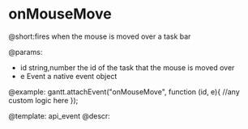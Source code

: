 onMouseMove
=============

@short:fires when the mouse is moved over a task bar



@params:
- id		string,number		the id of the task that the mouse is moved over
- e			Event				a native event object


@example:
gantt.attachEvent("onMouseMove", function (id, e){
    //any custom logic here
});

@template:	api_event
@descr:


